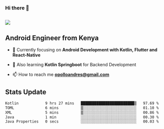 ### Hi there 👋
<h2 align="left"><img src="https://readme-typing-svg.herokuapp.com?color='blue'&lines=I'm+Andrew+Opollo😊;Welcome+to+my+Github😜"> </h2>

## Android Engineer from Kenya


- 🌱 Currently focusing on **Android Development with Kotlin, Flutter and React-Native**

- 🔭 Also learning **Kotlin Springboot** for Backend Development

- 📫 How to reach me **opolloandres@gmail.com**


## Stats Update
<!--START_SECTION:waka-->

```txt
Kotlin            9 hrs 27 mins   ████████████████████████▒   97.69 %
TOML              6 mins          ▒░░░░░░░░░░░░░░░░░░░░░░░░   01.10 %
XML               5 mins          ▒░░░░░░░░░░░░░░░░░░░░░░░░   00.86 %
Java              1 min           ░░░░░░░░░░░░░░░░░░░░░░░░░   00.30 %
Java Properties   0 secs          ░░░░░░░░░░░░░░░░░░░░░░░░░   00.03 %
```

<!--END_SECTION:waka-->


